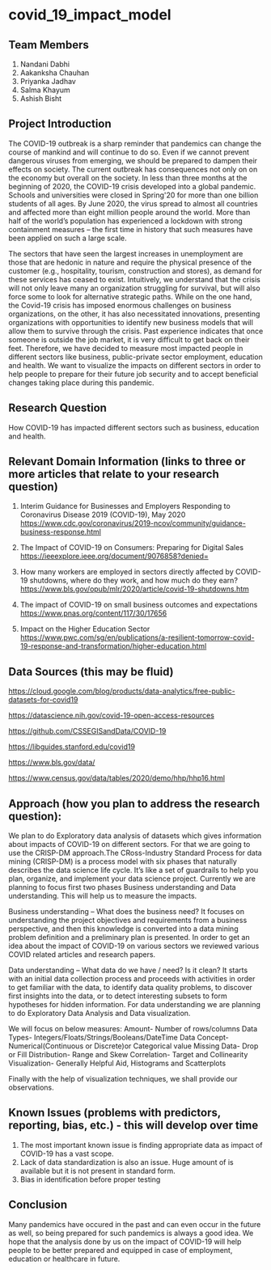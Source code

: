 # covid_19_impact_model

## Team Members

1) Nandani Dabhi
2) Aakanksha Chauhan
3) Priyanka Jadhav
4) Salma Khayum
5) Ashish Bisht

## Project Introduction
The COVID-19 outbreak is a sharp reminder that pandemics can change the course of mankind and will continue to do so. Even if we cannot prevent dangerous viruses from emerging, we should be prepared to dampen their effects on society. The current outbreak has consequences not only on on the economy but overall on the society. In less than three months at the beginning of 2020, the COVID-19 crisis developed into a global pandemic. Schools and universities were closed in Spring'20 for more than one billion students of all ages. By June 2020, the virus spread to almost all countries and affected more than eight million people around the world. More than half of the world’s population has experienced a lockdown with strong containment measures – the first time in history that such measures have been applied on such a large scale.

The sectors that have seen the largest increases in unemployment are those that are hedonic in nature and require the physical presence of the customer (e.g., hospitality, tourism, construction and stores), as demand for these services has ceased to exist. Intuitively, we understand that the crisis will not only leave many an organization struggling for survival, but will also force some to look for alternative strategic paths. While on the one hand, the Covid-19 crisis has imposed enormous challenges on business organizations, on the other, it has also necessitated innovations, presenting organizations with opportunities to identify new business models that will allow them to survive through the crisis. Past experience indicates that once someone is outside the job market, it is very difficult to get back on their feet. Therefore, we have decided to measure most impacted people in different sectors like business, public-private sector employment, education and health. We want to visualize the impacts on different sectors in order to help people to prepare for their future job security and to accept beneficial changes taking place during this pandemic.


## Research Question

How COVID-19 has impacted different sectors such as business, education and health.

## Relevant Domain Information (links to three or more articles that relate to your research question)
1. Interim Guidance for Businesses and Employers Responding to Coronavirus Disease 2019 (COVID-19), May 2020
https://www.cdc.gov/coronavirus/2019-ncov/community/guidance-business-response.html

2. The Impact of COVID-19 on Consumers: Preparing for Digital Sales
https://ieeexplore.ieee.org/document/9076858?denied=

3. How many workers are employed in sectors directly affected by COVID-19 shutdowns, where do they work, and how much do they earn?
https://www.bls.gov/opub/mlr/2020/article/covid-19-shutdowns.htm

4. The impact of COVID-19 on small business outcomes and expectations
https://www.pnas.org/content/117/30/17656

5. Impact on the Higher Education Sector
https://www.pwc.com/sg/en/publications/a-resilient-tomorrow-covid-19-response-and-transformation/higher-education.html

## Data Sources (this may be fluid)

https://cloud.google.com/blog/products/data-analytics/free-public-datasets-for-covid19

https://datascience.nih.gov/covid-19-open-access-resources

https://github.com/CSSEGISandData/COVID-19

https://libguides.stanford.edu/covid19

https://www.bls.gov/data/

https://www.census.gov/data/tables/2020/demo/hhp/hhp16.html

## Approach (how you plan to address the research question):

We plan to do Exploratory data analysis of datasets which gives information about impacts of COVID-19 on different sectors. For that we are going to use the CRISP-DM approach.The CRoss-Industry Standard Process for data mining (CRISP-DM) is a process model with six phases that naturally describes the data science life cycle. It’s like a set of guardrails to help you plan, organize, and implement your data science project. Currently we are planning to focus first two phases Business understanding and Data understanding. This will help us to measure the impacts.

Business understanding – What does the business need? 
It focuses on understanding the project objectives and requirements from a business perspective, and then this knowledge is converted into a data mining problem definition and a preliminary plan is presented. In order to get an idea about the impact of COVID-19 on various sectors we reviewed various COVID related articles and research papers.

Data understanding – What data do we have / need? Is it clean?
It starts with an initial data collection process and proceeds with activities in order to get familiar with the data, to identify data quality problems, to discover first insights into the data, or to detect interesting subsets to form hypotheses for hidden information.
For data understanding we are planning to do Exploratory Data Analysis and Data visualization.

We will focus on below measures:
    Amount- Number of rows/columns
    Data Types- Integers/Floats/Strings/Booleans/DateTime
    Data Concept- Numerical(Continuous or Discrete)or Categorical value
    Missing Data- Drop or Fill
    Distribution- Range and Skew
    Correlation- Target and Collinearity
    Visualization- Generally Helpful Aid, Histograms and Scatterplots

Finally with the help of visualization techniques, we shall provide our observations.

## Known Issues (problems with predictors, reporting, bias, etc.) - this will develop over time

1. The most important known issue is finding appropriate data as impact of COVID-19 has a vast scope.
2. Lack of data standardization is also an issue. Huge amount of is available but it is not present in standard form. 
3. Bias in identification before proper testing

## Conclusion
Many pandemics have occured in the past and can even occur in the future as well, so being prepared for such pandemics is always a good idea. We hope that the analysis done by us on the impact of COVID-19 will help people to be better prepared and equipped in case of employment, education or healthcare in future.
